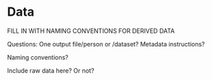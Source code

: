 # Data


FILL IN WITH NAMING CONVENTIONS FOR DERIVED DATA

Questions: One output file/person or /dataset? Metadata instructions?

Naming conventions?

Include raw data here? Or not?
